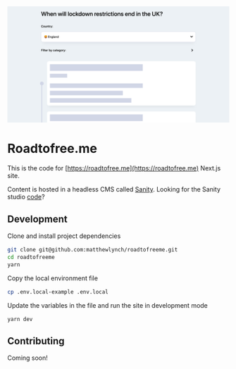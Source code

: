 ![](/public/social-card.png)

# Roadtofree.me

This is the code for [https://roadtofree.me](https://roadtofree.me) Next.js site.

Content is hosted in a headless CMS called [Sanity](https://sanity.io). Looking for the Sanity studio [code](https://github.com/matthewlynch/roadtofreeme-cms)?

## Development

Clone and install project dependencies

```sh
git clone git@github.com:matthewlynch/roadtofreeme.git
cd roadtofreeme
yarn
```

Copy the local environment file

```sh
cp .env.local-example .env.local
```

Update the variables in the file and run the site in development mode

```sh
yarn dev
```

## Contributing

Coming soon!
